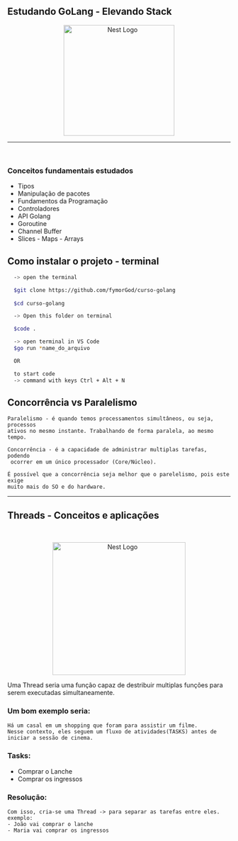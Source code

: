 ## Estudando GoLang - Elevando Stack
<p align="center">
  <a href="https://go.dev/" target="blank"><img src="https://th.bing.com/th/id/OIP.iwrDhp5zhgKs69Ad4WJ7xAHaEK?w=312&h=180&c=7&r=0&o=5&pid=1.7" width="250" alt="Nest Logo" /></a>
</p>

---
<br>

### Conceitos fundamentais estudados
- Tipos
- Manipulação de pacotes
- Fundamentos da Programação
- Controladores
- API Golang
- Goroutine
- Channel Buffer
- Slices - Maps - Arrays

## Como instalar o projeto - terminal
```bash
  -> open the terminal 

  $git clone https://github.com/fymorGod/curso-golang
  
  $cd curso-golang

  -> Open this folder on terminal

  $code .

  -> open terminal in VS Code
  $go run *name_do_arquivo

  OR

  to start code 
  -> command with keys Ctrl + Alt + N 
```
## Concorrência vs Paralelismo
<p width="500">
    
    Paralelismo - é quando temos processamentos simultâneos, ou seja, processos 
    ativos no mesmo instante. Trabalhando de forma paralela, ao mesmo tempo.

    Concorrência - é a capacidade de administrar multiplas tarefas, podendo
     ocorrer em um único processador (Core/Núcleo).
  
    É possível que a concorrência seja melhor que o parelelismo, pois este exige 
    muito mais do SO e do hardware.

---
</p>

## Threads - Conceitos e aplicações
<br>
<p align="center">
  <a href="https://go.dev/" target="blank"><img src="https://miro.medium.com/max/1400/0*CFiDiTCqF_hmEvdX.png" width="300" alt="Nest Logo" /></a>
</p>

<p>
    Uma Thread seria uma função capaz de destribuir multiplas funções para serem executadas simultaneamente.
    <h3>Um bom exemplo seria:</h3>
    
    Há um casal em um shopping que foram para assistir um filme. 
    Nesse contexto, eles seguem um fluxo de atividades(TASKS) antes de iniciar a sessão de cinema.

  ### Tasks:
  - Comprar o Lanche
  - Comprar os ingressos

  ### Resolução:
    Com isso, cria-se uma Thread -> para separar as tarefas entre eles.
    exemplo:
    - João vai comprar o lanche
    - Maria vai comprar os ingressos
</p>